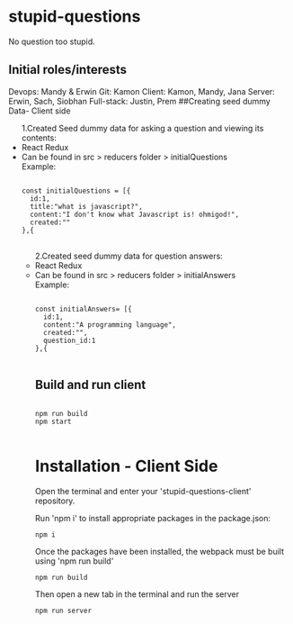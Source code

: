 # stupid-questions
No question too stupid.

## Initial roles/interests

Devops: Mandy & Erwin
Git: Kamon
Client: Kamon, Mandy, Jana
Server: Erwin, Sach, Siobhan
Full-stack: Justin, Prem
<enter>
##Creating seed dummy Data- Client side
<ul>
1.Created Seed dummy data for asking a question and viewing its contents:</li>
<li>React Redux</li>
<li>Can be found in src > reducers folder > initialQuestions </li>
Example:
<pre>
<code>
const initialQuestions = [{
  id:1,
  title:"what is javascript?",
  content:"I don't know what Javascript is! ohmigod!",
  created:""
},{
</code>
</pre>
<ul>
2.Created seed dummy data for question answers:
<li>React Redux </li>
<li>Can be found in src > reducers folder > initialAnswers </li>
Example:
<pre>
<code>
const initialAnswers= [{
  id:1,
  content:"A programming language",
  created:"",
  question_id:1
},{
</code>
</pre>

## Build and run client

<pre>
<code>
npm run build
npm start
</code>
</pre>



# Installation - Client Side

Open the terminal and enter your 'stupid-questions-client' repository.

Run 'npm i' to install appropriate packages in the package.json:

```
npm i
```

Once the packages have been installed, the webpack must be built using 'npm run build'

```
npm run build
```

Then open a new tab in the terminal and run the server

```
npm run server
```
